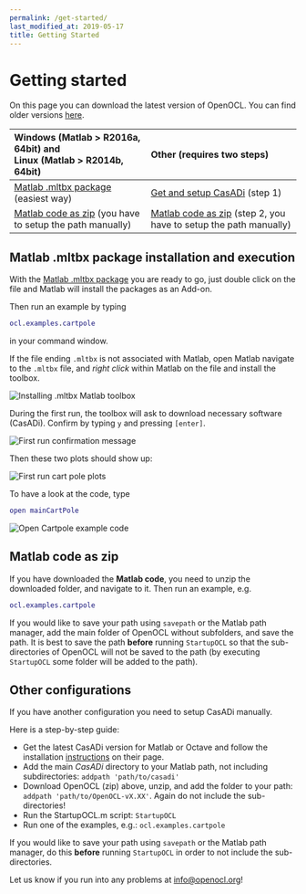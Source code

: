 ```yaml
---
permalink: /get-started/
last_modified_at: 2019-05-17
title: Getting Started
---
```


# Getting started  

On this page you can download the latest version of OpenOCL. You can find older versions [here](https://github.com/OpenOCL/OpenOCL/releases).

| Windows (Matlab > R2016a, 64bit) and <br> Linux (Matlab > R2014b, 64bit)   | Other (requires two steps) |
|:----------|:----------|
| [Matlab .mltbx package](https://github.com/OpenOCL/OpenOCL/releases/download/v4.32/OpenOCL-v4.32.mltbx) (easiest way) | [Get and setup CasADi](https://web.casadi.org/get/) (step 1) |
| [Matlab code as zip](https://github.com/OpenOCL/OpenOCL/releases/download/v4.32/OpenOCL-v4.32.zip) (you have to setup the path manually) | [Matlab code as zip](https://github.com/OpenOCL/OpenOCL/releases/download/v4.32/OpenOCL-v4.32.zip) (step 2, you have to setup the path manually) |

## Matlab .mltbx package installation and execution

With the [Matlab .mltbx package](https://github.com/OpenOCL/OpenOCL/releases/download/v4.32/OpenOCL-v4.32.mltbx) you are ready to go, just double click on the file and Matlab will install the packages as an Add-on. 

Then run an example by typing

```m
ocl.examples.cartpole
```

in your command window.

If the file ending `.mltbx` is not associated with Matlab, open Matlab navigate to the `.mltbx` file, and *right click* within Matlab on the file and install the toolbox.

![Installing .mltbx Matlab toolbox](/assets/img/mltbx-install.png)

During the first run, the toolbox will ask to download necessary software (CasADi). Confirm by typing `y` and pressing `[enter]`.

![First run confirmation message](/assets/img/firstrun.png)

Then these two plots should show up:

![First run cart pole plots](/assets/img/firstrun_plots.png)

To have a look at the code, type 

```m
open mainCartPole
```

![Open Cartpole example code](/assets/img/open_example.png)

## Matlab code as zip

If you have downloaded the **Matlab code**, you need to unzip the downloaded folder, and navigate to it. Then run an example, e.g.

```m
ocl.examples.cartpole
```

If you would like to save your path using `savepath` or the Matlab path manager, add the main folder of OpenOCL without subfolders, 
and save the path. It is best to save the path **before** running `StartupOCL` so that the sub-directories of OpenOCL will not be 
saved to the path (by executing `StartupOCL` some folder will be added to the path).

## Other configurations

If you have another configuration you need to setup CasADi manually.  

Here is a step-by-step guide:

* Get the latest CasADi version for Matlab or Octave and follow the installation [instructions](https://web.casadi.org/get/) on their page.
* Add the main *CasADi* directory to your Matlab path, not including subdirectories: `addpath 'path/to/casadi'`
* Download OpenOCL (zip) above, unzip, and add the folder to your path: `addpath 'path/to/OpenOCL-vX.XX'`. Again do not include the sub-directories!
* Run the StartupOCL.m script: `StartupOCL`
* Run one of the examples, e.g.: `ocl.examples.cartpole`

If you would like to save your path using `savepath` or the Matlab path manager, do this **before** running `StartupOCL` in order to not include the sub-directories.

Let us know if you run into any problems at info@openocl.org!

